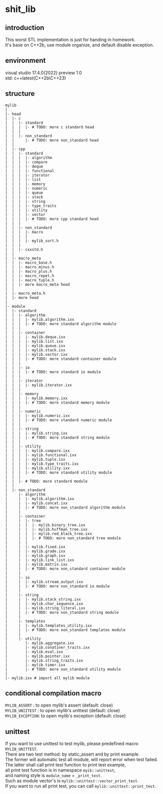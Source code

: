 # shit_lib
## introduction
This worst STL implementation is just for handing in homework.  
It's base on C++2b, use module organize, and default disable exception.  
  
## environment
visual studio 17.4.0(2022) preview 1.0  
std: c++latest(C++2b\C++23)  
  
## structure
```
mylib
|
|- head
|  |- c
|  |  |- standard
|  |  |  |- # TODO: more c standard head
|  |  |
|  |  |- non_standard
|  |     |- # TODO: more non_standard head
|  |
|  |- cpp
|  |  |- standard
|  |  |  |- algorithm
|  |  |  |- compare
|  |  |  |- deque
|  |  |  |- functional
|  |  |  |- iterator
|  |  |  |- list
|  |  |  |- memory
|  |  |  |- numeric
|  |  |  |- queue
|  |  |  |- stack
|  |  |  |- string
|  |  |  |- type_traits
|  |  |  |- utility
|  |  |  |- vector
|  |  |  |- # TODO: more cpp standard head
|  |  |
|  |  |- non_standard
|  |  |  |- macro
|  |  |  |
|  |  |  |- mylib_sort.h
|  |  |
|  |  |- cxxstd.h
|  |
|  |- macro_meta
|  |  |- macro_base.h
|  |  |- macro_minus.h
|  |  |- macro_plus.h
|  |  |- macro_repet.h
|  |  |- macro_tuple.h
|  |  |- more macro_meta head
|  |
|  |- macro_meta.h
|  |- more head
|
|- module
|  |- standard
|  |  |- algorithm
|  |  |  |- mylib.algorithm.ixx
|  |  |  |- # TODO: more standard algorithm module
|  |  |
|  |  |- container
|  |  |  |- mylib.deque.ixx
|  |  |  |- mylib.list.ixx
|  |  |  |- mylib.queue.ixx
|  |  |  |- mylib.stack.ixx
|  |  |  |- mylib.vector.ixx
|  |  |  |- # TODO: more standard container module
|  |  |
|  |  |- io
|  |  |  |- # TODO: more standard io module
|  |  |
|  |  |- iterator
|  |  |  |- mylib.iterator.ixx
|  |  |
|  |  |- memory
|  |  |  |- mylib.memory.ixx
|  |  |  |- # TODO: more standard memory module
|  |  |
|  |  |- numeric
|  |  |  |- mylib.numeric.ixx
|  |  |  |- # TODO: more standard numeric module
|  |  |
|  |  |- string
|  |  |  |- mylib.string.ixx
|  |  |  |- # TODO: more standard string module
|  |  |
|  |  |- utility
|  |  |  |- mylib.compare.ixx
|  |  |  |- mylib.functional.ixx
|  |  |  |- mylib.tuple.ixx
|  |  |  |- mylib.type_traits.ixx
|  |  |  |- mylib.utility.ixx
|  |  |  |- # TODO: more standard utility module
|  |  |
|  |  |- # TODO: more standard module
|  |
|  |- non_standard
|     |- algorithm
|     |  |- mylib.algorithm.ixx
|     |  |- mylib.concat.ixx
|     |  |- # TODO: more non_standard algorithm module
|     |
|     |- container
|     |  |- tree
|     |  |  |- mylib.binary_tree.ixx
|     |  |  |- mylib.huffman_tree.ixx
|     |  |  |- mylib.red_black_tree.ixx
|     |  |  |- # TODO: more non_standard tree module
|     |  |
|     |  |- mylib.fixed.ixx
|     |  |- mylib.grade.ixx
|     |  |- mylib.graph.ixx
|     |  |- mylib.link_list.ixx
|     |  |- mylib.matrix.ixx
|     |  |- # TODO: more non_standard container module
|     |
|     |- io
|     |  |- mylib.stream_output.ixx
|     |  |- # TODO: more non_standard io module
|     |
|     |- string
|     |  |- mylib.stack_string.ixx
|     |  |- mylib.char_sequence.ixx
|     |  |- mylib.string_literal.ixx
|     |  |- # TODO: more non_standard string module
|     |
|     |- templates
|     |  |- mylib.templates_utility.ixx
|     |  |- # TODO: more non_standard templates module
|     |
|     |- utility
|        |- mylib.aggregate.ixx
|        |- mylib.conatiner_traits.ixx
|        |- mylib.eval.ixx
|        |- mylib.pointer.ixx
|        |- mylib.string_traits.ixx
|        |- mylib.timer.ixx
|        |- # TODO: more non_standard utility module
|
|- mylib.ixx # import all mylib module
```  
  
## conditional compilation macro
`MYLIB_ASSERT`   : to open mylib's assert    (default: close)  
`MYLIB_UNIITEST` : to open mylib's unittest  (default: close)  
`MYLIB_EXCEPTION`: to open mylib's exception (default: close)  
  
## unittest
If you want to use unittest to test mylib, please predefined macro `MYLIB_UNITTEST`.  
There are two test method: by static_assert and by print example.  
The former will automatic test all module, will report error when test failed.  
The latter shall call print test function to print test example,  
all print test function is in namespace `myib::unittest`,  
and naming style is `module_name` + `_print_test`.  
Such as module vector's is `mylib::unittest::vector_print_test`.  
If you want to run all print test, you can call `mylib::unittest::print_test`.  
  